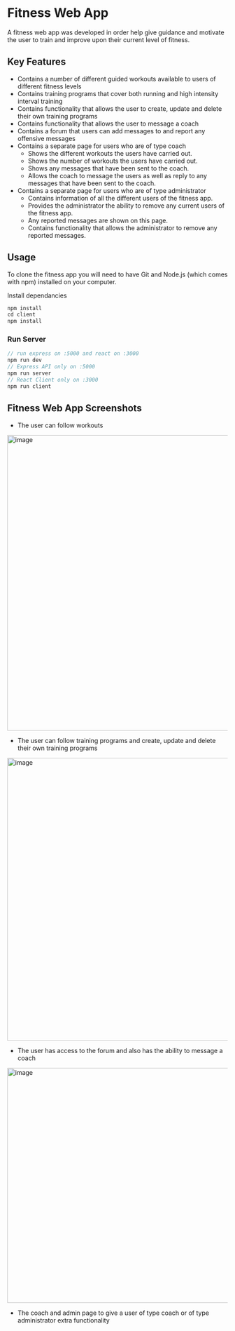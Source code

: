 # Fitness Web App

A fitness web app was developed in order help give guidance and motivate the user to train and improve upon their current level of fitness.

## Key Features

- Contains a number of different guided workouts available to users of different fitness levels
- Contains training programs that cover both running and high intensity interval training
- Contains functionality that allows the user to create, update and delete their own training programs
- Contains functionality that allows the user to message a coach
- Contains a forum that users can add messages to and report any offensive messages
- Contains a separate page for users who are of type coach
  - Shows the different workouts the users have carried out.
  - Shows the number of workouts the users have carried out.
  - Shows any messages that have been sent to the coach.
  - Allows the coach to message the users as well as reply to any messages that have been sent to the coach.
- Contains a separate page for users who are of type administrator
  - Contains information of all the different users of the fitness app.
  - Provides the administrator the ability to remove any current users of the fitness app.
  - Any reported messages are shown on this page.
  - Contains functionality that allows the administrator to remove any reported messages.

## Usage

To clone the fitness app you will need to have Git and Node.js (which comes with npm) installed on your computer.

Install dependancies

```js
npm install
cd client
npm install
```

### Run Server
```js
// run express on :5000 and react on :3000
npm run dev
// Express API only on :5000
npm run server
// React Client only on :3000
npm run client
```

## Fitness Web App Screenshots

- The user can follow workouts

<img width="674" alt="image" src="https://user-images.githubusercontent.com/98223195/158083497-bd67db02-0c5a-4f33-ab8a-ff7f1faf6da5.png">

- The user can follow training programs and create, update and delete their own training programs

<img width="645" alt="image" src="https://user-images.githubusercontent.com/98223195/158083576-c39a0d44-7fdb-46f2-9d06-0a4c3bb55214.png">

- The user has access to the forum and also has the ability to message a coach

<img width="536" alt="image" src="https://user-images.githubusercontent.com/98223195/158083636-57a60c90-dac6-4389-a8e3-085ac73129a2.png">

- The coach and admin page to give a user of type coach or of type administrator extra functionality
